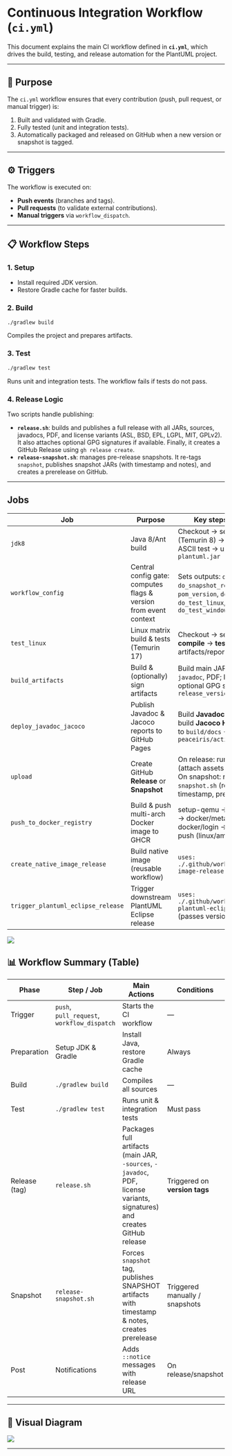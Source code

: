 # Continuous Integration Workflow (`ci.yml`)

This document explains the main CI workflow defined in **`ci.yml`**, which drives the build, testing, and release automation for the PlantUML project.

---

## 🎯 Purpose

The `ci.yml` workflow ensures that every contribution (push, pull request, or manual trigger) is:

1. Built and validated with Gradle.
2. Fully tested (unit and integration tests).
3. Automatically packaged and released on GitHub when a new version or snapshot is tagged.

---

## ⚙️ Triggers

The workflow is executed on:

* **Push events** (branches and tags).
* **Pull requests** (to validate external contributions).
* **Manual triggers** via `workflow_dispatch`.

---

## 📋 Workflow Steps

### 1. Setup

* Install required JDK version.
* Restore Gradle cache for faster builds.

### 2. Build

```bash
./gradlew build
```

Compiles the project and prepares artifacts.

### 3. Test

```bash
./gradlew test
```

Runs unit and integration tests. The workflow fails if tests do not pass.

### 4. Release Logic

Two scripts handle publishing:

* **`release.sh`**: builds and publishes a full release with all JARs, sources, javadocs, PDF, and license variants (ASL, BSD, EPL, LGPL, MIT, GPLv2). It also attaches optional GPG signatures if available. Finally, it creates a GitHub Release using `gh release create`.
* **`release-snapshot.sh`**: manages pre-release snapshots. It re-tags `snapshot`, publishes snapshot JARs (with timestamp and notes), and creates a prerelease on GitHub.

---

## Jobs


| Job                                | Purpose                                                          | Key steps / Outputs                                                                                                                         | Needs                                              | Condition                                                   |
| ----------------------------- | ------------------------ | --------------------- | ----------------------------- | ---------------------------------- |
| `jdk8`                             | Java 8/Ant build  | Checkout → setup-java (Temurin 8) → ensure Ant → ASCII test → upload artifacts: `plantuml.jar` | — | — |
| `workflow_config`                  | Central config gate: computes flags & version from event context | Sets outputs: `do_release`, `do_snapshot_release`, `pom_version`, `do_javadoc`, `do_test_linux`, `do_test_windows`                          | —                                                  | —                                                           |
| `test_linux`                       | Linux matrix build & tests (Temurin 17)                          | Checkout → setup-java → **compile** → **test** → upload artifacts/reports                                                                   | `workflow_config`                                  | `if: do_test_linux == 'true'`                               |
| `build_artifacts`                  | Build & (optionally) sign artifacts                              | Build main JAR, `-sources`, `-javadoc`, PDF; license variants; optional GPG signing; **outputs** `release_version`                          | `workflow_config`                                  | —                                                           |
| `deploy_javadoc_jacoco`            | Publish Javadoc & Jacoco reports to GitHub Pages                 | Build **Javadoc** → run **tests** → build **Jacoco HTML** → move to `build/docs` → deploy with `peaceiris/actions-gh-pages`                 | `build_artifacts`, `test_linux`, `jdk8`      | `if: do_javadoc == 'true'`                                  |
| `upload`                           | Create GitHub **Release** or **Snapshot**                        | On release: run `release.sh` (attach assets & signatures). On snapshot: run `release-snapshot.sh` (retag `snapshot`, timestamp, prerelease) | `workflow_config`, `build_artifacts`, `test_linux`, `jdk8` | `if: do_release == 'true' OR do_snapshot_release == 'true'` |
| `push_to_docker_registry`          | Build & push multi-arch Docker image to GHCR                     | setup-qemu → setup-buildx → docker/metadata → docker/login → docker/build-push (linux/amd64, arm64)                                         | `workflow_config`, `upload`, `test_linux`          | `if: do_release == 'true'`                                  |
| `create_native_image_release`      | Build native image (reusable workflow)                           | `uses: ./.github/workflows/native-image-release.yml`                                                                                        | `workflow_config`, `upload`                        | `if: do_release == 'true'`                                  |
| `trigger_plantuml_eclipse_release` | Trigger downstream PlantUML Eclipse release                      | `uses: ./.github/workflows/trigger-plantuml-eclipse-release.yml` (passes version/ref/sha)                                                   | `workflow_config`, `upload`, `build_artifacts`     | `if: do_release == 'true' OR do_snapshot_release == 'true'` |


[![](https://img.plantuml.biz/plantuml/svg/ZP9DZiCW38NtIDmX5-X-LgDAi-efa0iEuuH21AO_jn-QKLGtqqQp0lm--U4dxmj3vdeAMZ5nmExhq0tfM3g74qQ7qH8MhRJAQ1cYRyJWnW_vlgGyzY5TZ4sn9oybni8cKAnNMJrM2iuqM-h1Sf5ISmtfPWOuWqksdJRP987QT72oCjNoRJYPne-OJKPFXVDD8ZOZC9e8J6SqT0AFZGi81Pz-cydxrc8A4E-H6BI1fY9OhLR3ThlTvzEKh_G_ysfrpt3MtWpyQBb5hHfleS9oYN3biPHVDLqqhNvlS_5jy8BPJ5vm_ub-t_PnNjGV)](https://editor.plantuml.com/uml/ZP9DZiCW38NtIDmX5-X-LgDAi-efa0iEuuH21AO_jn-QKLGtqqQp0lm--U4dxmj3vdeAMZ5nmExhq0tfM3g74qQ7qH8MhRJAQ1cYRyJWnW_vlgGyzY5TZ4sn9oybni8cKAnNMJrM2iuqM-h1Sf5ISmtfPWOuWqksdJRP987QT72oCjNoRJYPne-OJKPFXVDD8ZOZC9e8J6SqT0AFZGi81Pz-cydxrc8A4E-H6BI1fY9OhLR3ThlTvzEKh_G_ysfrpt3MtWpyQBb5hHfleS9oYN3biPHVDLqqhNvlS_5jy8BPJ5vm_ub-t_PnNjGV)


## 📊 Workflow Summary (Table)

| Phase         | Step / Job                                  | Main Actions                                                                                                             | Conditions                     | Outputs                       |
| ------------- | ------------------------------------------- | ------------------------------------------------------------------------------------------------------------------------ | ------------------------------ | ----------------------------- |
| Trigger       | `push`, `pull_request`, `workflow_dispatch` | Starts the CI workflow                                                                                                   | —                              | Execution context             |
| Preparation   | Setup JDK & Gradle                          | Install Java, restore Gradle cache                                                                                       | Always                         | Faster builds                 |
| Build         | `./gradlew build`                           | Compiles all sources                                                                                                     | —                              | Compiled JARs                 |
| Test          | `./gradlew test`                            | Runs unit & integration tests                                                                                            | Must pass                      | Test reports                  |
| Release (tag) | `release.sh`                                | Packages full artifacts (main JAR, `-sources`, `-javadoc`, PDF, license variants, signatures) and creates GitHub release | Triggered on **version tags**  | GitHub Release with assets    |
| Snapshot      | `release-snapshot.sh`                       | Forces `snapshot` tag, publishes SNAPSHOT artifacts with timestamp & notes, creates prerelease                           | Triggered manually / snapshots | GitHub prerelease with assets |
| Post          | Notifications                               | Adds `::notice` messages with release URL                                                                                | On release/snapshot            | Release log & traceability    |

---

## 🔄 Visual Diagram

[![](https://img.plantuml.biz/plantuml/svg/lLFDRjim3BuRy3iGFHJ9chN0ZibXJPer_KcR80bsBHYRbhNAaYR92NhhE-mDzcXxab6sCwGeTjXb5uFqHv7yFfANFg0BTQNI9CYW2AvkmKfBIcg2NYRFNohLXr-lFs1IIvMpzHCsv4DZh4WHUagJDF7FKbjqM45bjCbAPog2u6ewXdo9kTbBBQ10vTz0O-VC_ieeus2YC7i-nbQK1TH2qSIudDnVegPKOAt2jT7X4Rdus4bKJMkHOPeCDquAGSwFqgGmZjy236tjoyu752XrzrUf9qVVQoRw7jspMoYpVygbjnYoc81q3ctID945zBvo7Maq11IV-n1Aqj1x8Tzl4gmfr1RkflTm1ZE7EQkUOLRIg455ysSFsqRlCmXj4m0nRvJUm-B-NL9-k6H1K10mMrbW5loe1RG91Coz3AqFpUmUc0xSZLTSmPlQPUJP-eOxdb1s76SLwhWV7srUnFXZR2upqfvWXworviPwu_Ly09FrT01VbcpDP_7xSBiP05kxJ_tZrmiRM29KuANG66h7BNmuHz-LZvB6rZjsCnbkwkrXvQ0dId2TdJd2GFs6Bga8QdCGvHgbQgLiOPtBWiV5KL7EjKRhInF-sumsA2uSyLR0YUzgdumEywktIleIre_ZvVfciObgnw44MN56hEpehHJMKQV0FpB_4pLiR_gqlMZUNrYkBfRjIJ2w8ciSKpa5POHljppcY2TbR9fSii-RyHi0)](https://editor.plantuml.com/uml/lLFDRjim3BuRy3iGFHJ9chN0ZibXJPer_KcR80bsBHYRbhNAaYR92NhhE-mDzcXxab6sCwGeTjXb5uFqHv7yFfANFg0BTQNI9CYW2AvkmKfBIcg2NYRFNohLXr-lFs1IIvMpzHCsv4DZh4WHUagJDF7FKbjqM45bjCbAPog2u6ewXdo9kTbBBQ10vTz0O-VC_ieeus2YC7i-nbQK1TH2qSIudDnVegPKOAt2jT7X4Rdus4bKJMkHOPeCDquAGSwFqgGmZjy236tjoyu752XrzrUf9qVVQoRw7jspMoYpVygbjnYoc81q3ctID945zBvo7Maq11IV-n1Aqj1x8Tzl4gmfr1RkflTm1ZE7EQkUOLRIg455ysSFsqRlCmXj4m0nRvJUm-B-NL9-k6H1K10mMrbW5loe1RG91Coz3AqFpUmUc0xSZLTSmPlQPUJP-eOxdb1s76SLwhWV7srUnFXZR2upqfvWXworviPwu_Ly09FrT01VbcpDP_7xSBiP05kxJ_tZrmiRM29KuANG66h7BNmuHz-LZvB6rZjsCnbkwkrXvQ0dId2TdJd2GFs6Bga8QdCGvHgbQgLiOPtBWiV5KL7EjKRhInF-sumsA2uSyLR0YUzgdumEywktIleIre_ZvVfciObgnw44MN56hEpehHJMKQV0FpB_4pLiR_gqlMZUNrYkBfRjIJ2w8ciSKpa5POHljppcY2TbR9fSii-RyHi0)

---

